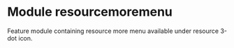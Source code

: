 # Module resourcemoremenu

Feature module containing resource more menu available under resource 3-dot icon.

